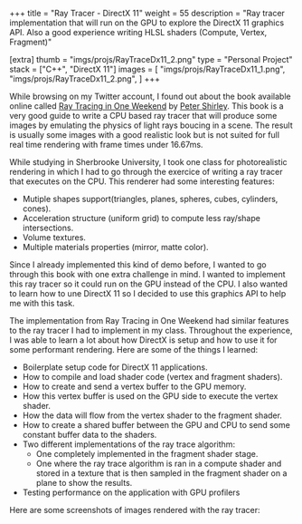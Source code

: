 +++
title = "Ray Tracer - DirectX 11"
weight = 55
description = "Ray tracer implementation that will run on the GPU to explore the DirectX 11 graphics API. Also a good experience writing HLSL shaders (Compute, Vertex, Fragment)"

[extra]
thumb = "imgs/projs/RayTraceDx11_2.png"
type = "Personal Project"
stack = ["C++", "DirectX 11"]
images = [
    "imgs/projs/RayTraceDx11_1.png",
    "imgs/projs/RayTraceDx11_2.png",
]
+++

While browsing on my Twitter account, I found out about the book available online called [Ray Tracing in One Weekend](https://raytracing.github.io/books/RayTracingInOneWeekend.html) by [Peter Shirley](https://twitter.com/Peter_shirley). This book is a very good guide to write a CPU based ray tracer that will produce some images by emulating the physics of light rays boucing in a scene. The result is usually some images with a good realistic look but is not suited for full real time rendering with frame times under 16.67ms.

While studying in Sherbrooke University, I took one class for photorealistic rendering in which I had to go through the exercice of writing a ray tracer that executes on the CPU. This renderer had some interesting features:

- Mutiple shapes support(triangles, planes, spheres, cubes, cylinders, cones).
- Acceleration structure (uniform grid) to compute less ray/shape intersections.
- Volume textures.
- Multiple materials properties (mirror, matte color).

Since I already implemented this kind of demo before, I wanted to go through this book with one extra challenge in mind. I wanted to implement this ray tracer so it could run on the GPU instead of the CPU. I also wanted to learn how to une DirectX 11 so I decided to use this graphics API to help me with this task.

The implementation from Ray Tracing in One Weekend had similar features to the ray tracer I had to implement in my class. Throughout the experience, I was able to learn a lot about how DirectX is setup and how to use it for some performant rendering. Here are some of the things I learned:

- Boilerplate setup code for DirectX 11 applications.
- How to compile and load shader code (vertex and fragment shaders).
- How to create and send a vertex buffer to the GPU memory.
- How this vertex buffer is used on the GPU side to execute the vertex shader.
- How the data will flow from the vertex shader to the fragment shader.
- How to create a shared buffer between the GPU and CPU to send some constant buffer data to the shaders.
- Two different implementations of the ray trace algorithm:
    - One completely implemented in the fragment shader stage.
    - One where the ray trace algorithm is ran in a compute shader and stored in a texture that is then sampled in the fragment shader on a plane to show the results.
- Testing performance on the application with GPU profilers

Here are some screenshots of images rendered with the ray tracer:
